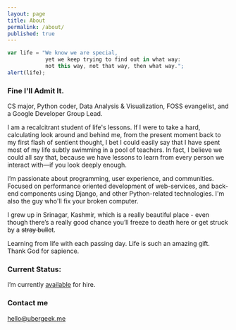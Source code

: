 ```yaml
---
layout: page
title: About
permalink: /about/
published: true
---
```


```javascript
var life = "We know we are special, 
            yet we keep trying to find out in what way: 
            not this way, not that way, then what way.";
alert(life);
```

### Fine I'll Admit It.

CS major, Python coder, Data Analysis & Visualization, FOSS evangelist, and a Google Developer Group Lead.

I am a recalcitrant student of life's lessons. If I were to take a hard, calculating look around and behind me, from the present moment back to my first flash of sentient thought, I bet I could easily say that I have spent most of my life subtly swimming in a pool of teachers. In fact, I believe we could all say that, because we have lessons to learn from every person we interact with—if you look deeply enough.

I’m passionate about programming, user experience, and communities. Focused on performance oriented development of web-services, and back-end components using Django, and other Python-related technologies. I'm also the guy who'll fix your broken computer.

I grew up in Srinagar, Kashmir, which is a really beautiful place - even though there’s a really good chance you’ll freeze to death here or get struck by a ~~stray bullet~~.

Learning from life with each passing day. Life is such an amazing gift. Thank God for sapience.






### Current Status:

I’m currently [available](mailto:hire@ubergeek.me) for hire.

### Contact me

[hello@ubergeek.me](mailto:hello@ubergeek.me)
